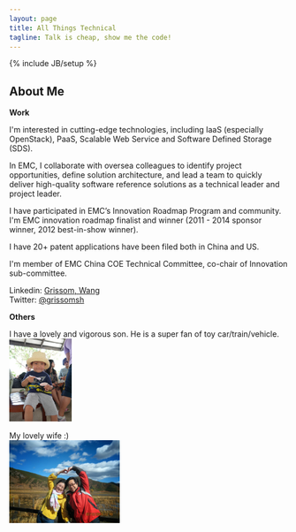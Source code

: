 ```yaml
---
layout: page
title: All Things Technical
tagline: Talk is cheap, show me the code!
---
```

{% include JB/setup %}

## About Me

**Work**

I'm interested in cutting-edge technologies, including IaaS (especially OpenStack), PaaS, Scalable Web Service and Software Defined Storage (SDS).

In EMC, I collaborate with oversea colleagues to identify project opportunities, define solution architecture, and lead a team to quickly deliver high-quality software reference solutions as a technical leader and project leader.

I have participated in EMC’s Innovation Roadmap Program and community. I'm EMC innovation roadmap finalist and winner (2011 - 2014 sponsor winner, 2012 best-in-show winner).

I have 20+ patent applications have been filed both in China and US.

I'm member of EMC China COE Technical Committee, co-chair of Innovation sub-committee.

Linkedin: [Grissom, Wang](https://www.linkedin.com/profile/view?id=102574956)</br>
Twitter: [@grissomsh](https://twitter.com/grissomsh)

**Others**

I have a lovely and vigorous son. He is a super fan of toy car/train/vehicle. <br/>
<img src="images/P1020684.jpg" alt="My lovely Son" style="height:150px"/> <br/>

My lovely wife :) <br/>
<img src="images/my_wifle.jpg" alt="My lovely wife" style="height:150px" /> <br/>
